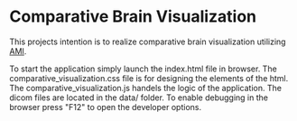 # Comparative Brain Visualization

This projects intention is to realize comparative brain visualization utilizing [AMI](https://github.com/FNNDSC/ami).

To start the application simply launch the index.html file in browser. The comparative_visualization.css file is for designing the elements of the html. The comparative_visualization.js handels the logic of the application. The dicom files are located in the data/ folder. To enable debugging in the browser press "F12" to open the developer options. 
